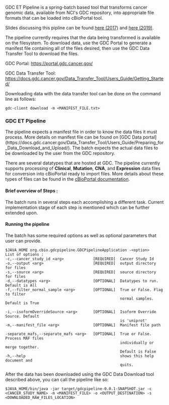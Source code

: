 
GDC ET Pipeline is a spring-batch based tool that transforms cancer genomic data, available from NCI's GDC repository, into appropriate file formats that can be loaded into cBioPortal tool. 

Slides discussing this pipline can be found [here (2017)](https://drive.google.com/open?id=0BxMXiAE6vrzjQ0tzQk93Nk5MSDA) and [here (2019)](https://drive.google.com/open?id=1x99OQp9IIniSfEB5qC9lVWWtfw7ZHheW).

The pipeline currently requires that the data being transformed is available on the filesystem. To download data, use the GDC Portal to generate a manifest file containing all of the files desired, then use the GDC Data Transfer Tool to download the files.

GDC Portal: https://portal.gdc.cancer.gov/

GDC Data Transfer Tool: https://docs.gdc.cancer.gov/Data_Transfer_Tool/Users_Guide/Getting_Started/

Downloading data with the data transfer tool can be done on the command line as follows:

`gdc-client download -m <MANIFEST_FILE.txt>`

<h3>GDC ET Pipeline</h3>
The pipeline expects a manifest file in order to know the data files it must process. More details on manifest file can be found on [GDC Data portal](https://docs.gdc.cancer.gov/Data_Transfer_Tool/Users_Guide/Preparing_for_Data_Download_and_Upload/). The batch expects the actual data files to be downloaded by the user from the GDC repository. 

There are several datatypes that are hosted at GDC. The pipeline currently supports processing of **Clinical**, **Mutation**, **CNA**, and **Expression** data files for conversion into cBioPortal ready to import files. More details about these types of files can be found in the [cBioPortal documentation](https://github.com/cBioPortal/cbioportal/blob/master/docs/File-Formats.md).

<h4>Brief overview of Steps : </h4>
The batch runs in several steps each accomplishing a different task. Current implementation stage of each step is mentioned which can be further extended upon.

<h4>Running the pipeline</h4>
The batch has some required options as well as optional parameters that user can provide. 

    $JAVA_HOME org.cbio.gdcpipeline.GDCPipelineApplication -<option>
    List of options : 
    -c,--cancer_study_id <arg>             [REQUIRED]  Cancer Study Id 
    -o,--output <arg>                      [REQUIRED]  output directory for files
    -s,--source <arg>                      [REQUIRED]  source directory for files
    -d,--datatypes <arg>                   [OPTIONAL]  Datatypes to run. Default is All
    -f,--filter_normal_sample <arg>        [OPTIONAL]  True or False. Flag to filter
                                                       normal samples. Default is True

    -i,--isoformOverrideSource <arg>       [OPTIONAL]  Isoform Override Source. Default
                                                       is 'uniprot'
    -m,--manifest_file <arg>               [OPTIONAL]  Manifest file path

    -separate_mafs,--separate_mafs <arg>   [OPTIONAL]  True or False. Process MAF files
                                                       individually or merge together.
                                                       Default is False
    -h,--help                                          shows this help document and
                                                       quits.                                          

After the data has been downloaded using the GDC Data Download tool described above, you can call the pipeline like so:

`$JAVA_HOME/bin/java -jar target/gdcpipeline-0.0.1-SNAPSHOT.jar -c <CANCER_STUDY_NAME> -m <MANIFEST_FILE> -o <OUTPUT_DESTINATION> -s <DOWNLOADED_RAW_FILES_LOCATION>`

